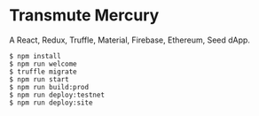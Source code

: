 # Transmute Mercury 

A React, Redux, Truffle, Material, Firebase, Ethereum, Seed dApp.

```
$ npm install
$ npm run welcome
$ truffle migrate
$ npm run start
$ npm run build:prod
$ npm run deploy:testnet
$ npm run deploy:site
```